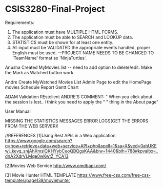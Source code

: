 # CSIS3280-Final-Project
Requirements:
1. The application must have MULTIPLE HTML FORMS.
2. The application must be able to SEARCH and LOOKUP data.
3. STATISTICS must be shown for at least one entity.
4. All input must be VALIDATED the appropriate events handled, proper English must be used.
--PROJECT NAME NEEDS TO BE CHANGED TO 'TeamName' format so 'NinjaTurtles'.


Anusha
Created MyMovies list -- need to add option to delete/edit.
Make the Mark as Watched button work

Andre
Create MyWatched Movies  List
Admin Page to edit the HomePage movies
Schedule Report Gantt Chart

ADAM
Validation
REstclient
ANDRE'S COMMENT:
"
When you click about the session is lost..
I think you need to apply the "  <?php if ($mySession == true){ ?>" thing in the About page"

User Manual


MISSING THE STATISTICS
MESSAGES 
ERROR LOGS(GET THE ERRORS FROM THE WEB SERVER)!

//REFERENCES
[1]Using Rest APIs in a Web application
https://www.google.com/search?q=how+retrieve+data+web+service+API+php&spell=1&sa=X&ved=0ahUKEwj_kevq_snjAhXmslQKHYybCeoQBQgsKAA&biw=1440&bih=788#kpvalbx=_dnA2XdrVLMqe0wKwtZ_YCA13


[2]Movies Web Service
http://www.omdbapi.com/

[3] Movie Hunter HTML TEMPLATE
https://www.free-css.com/free-css-templates/page138/moviehunter
